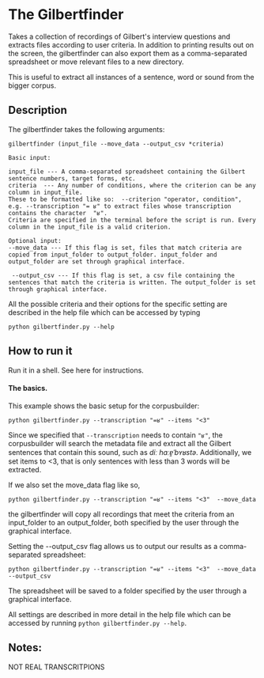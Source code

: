 # The Gilbertfinder
Takes a collection of recordings of Gilbert's interview questions and extracts files according to user criteria. In addition to printing results out on the screen, the gilbertfinder can also export them as a comma-separated spreadsheet or move relevant files to a new directory. 

This is useful to extract all instances of a sentence, word or sound from the bigger corpus. 


## Description
The gilbertfinder takes the following arguments:

    gilbertfinder (input_file --move_data --output_csv *criteria)
    
    Basic input:
    
    input_file --- A comma-separated spreadsheet containing the Gilbert sentence numbers, target forms, etc.
    criteria  --- Any number of conditions, where the criterion can be any column in input_file.
    These to be formatted like so:  --criterion "operator, condition", e.g. --transcription "= ʁ" to extract files whose transcription contains the character  "ʁ".
    Criteria are specified in the terminal before the script is run. Every column in the input_file is a valid criterion. 
        
    Optional input:
    --move_data --- If this flag is set, files that match criteria are copied from input_folder to output_folder. input_folder and output_folder are set through graphical interface.
    
     --output_csv --- If this flag is set, a csv file containing the sentences that match the criteria is written. The output_folder is set through graphical interface.
    

All the possible criteria and their options for the specific setting are described in the help file which can be accessed by typing

    python gilbertfinder.py --help
    

## How to run it
Run it in a shell. See here for instructions. 

#### The basics. 

This example shows the basic setup for the corpusbuilder: 

    python gilbertfinder.py --transcription "=ʁ" --items "<3"

Since we specified that `--transcription` needs to contain `"ʁ"`, the corpusbuilder will search the metadata file and extract all the Gilbert sentences that contain this sound, such as *diː haːɐ̯ˈbʏʁstə*. Additionally, we set items to <3, that is only sentences with less than 3 words will be extracted. 

If we also set the move_data flag like so,

    python gilbertfinder.py --transcription "=ʁ" --items "<3"  --move_data

the gilbertfinder will copy all recordings that meet the criteria from an input_folder to an output_folder, both specified by the user through the graphical interface. 

Setting the --output_csv flag allows us to output our results as a comma-separated spreadsheet: 

    python gilbertfinder.py --transcription "=ʁ" --items "<3"  --move_data --output_csv

The spreadsheet will be saved to a folder specified by the user through a graphical interface. 
    
All settings are described in more detail in the help file which can be accessed by running `python gilbertfinder.py --help`.

## Notes:

NOT REAL TRANSCRITPIONS